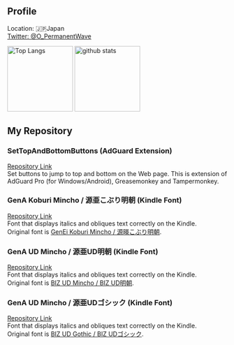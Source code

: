 ## Profile
Location: :jp:Japan  
[Twitter: @O_PermanentWave](https://twitter.com/O_PermanentWave)  

<p align="left"> 
  <img alt="Top Langs" height="150px" src="https://github-readme-stats.vercel.app/api/top-langs/?username=PermanentWave&layout=compact&theme=transparent&show_icons=true" />
  <img alt="github stats" height="150px" src="https://github-readme-stats.vercel.app/api?username=PermanentWave&theme=transparent&show_icons=ture" />
</p>

## My Repository
### SetTopAndBottomButtons (AdGuard Extension)
[Repository Link](https://github.com/PermanentWave/SetTopAndBottomButtons)  
Set buttons to jump to top and bottom on the Web page.
This is extension of AdGuard Pro (for Windows/Android), Greasemonkey and Tampermonkey.

### GenA Koburi Mincho / 源亜こぶり明朝 (Kindle Font)
[Repository Link](https://github.com/PermanentWave/GenA-Koburi-Mincho)  
Font that displays italics and obliques text correctly on the Kindle.  
Original font is [GenEi Koburi Mincho / 源暎こぶり明朝](https://okoneya.jp/font/genei-koburimin.html).  

### GenA UD Mincho / 源亜UD明朝 (Kindle Font)
[Repository Link](https://github.com/PermanentWave/GenA-UD-Mincho)  
Font that displays italics and obliques text correctly on the Kindle.  
Original font is [BIZ UD Mincho / BIZ UD明朝](https://github.com/googlefonts/morisawa-biz-ud-mincho).  

### GenA UD Mincho / 源亜UDゴシック (Kindle Font)
[Repository Link](https://github.com/PermanentWave/GenA-UD-Gothic)  
Font that displays italics and obliques text correctly on the Kindle.  
Original font is [BIZ UD Gothic / BIZ UDゴシック](https://github.com/googlefonts/morisawa-biz-ud-gothic).  
